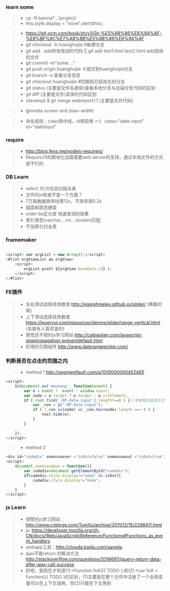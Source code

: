 ### learn some
> * cp -R banma* ../project/
> * this.style.display = "none";alert(this);

> * https://git-scm.com/book/zh/v1/Git-%E5%88%86%E6%94%AF-%E8%BF%9C%E7%A8%8B%E5%88%86%E6%94%AF
> * git checkout -b huanghuijie #新建分支
> * git add . add所有改动的代码 ||  git add test1.html test2.html add具体的文件
> * git commit -m"some ..."
> * git push origin huanghuijie ＃提交到huanghuijie分支
> * git branch -a 查看分支信息
> * git checkout huanghuijie #切换到已经存在的分支
> * git status (主要是文件名那些)查看本地分支与远端分支代码的区别 
> * git diff (主要是文件)具体的代码区别
> * (develop) $ git merge webreport1.1 (主要是合并代码)

> * @media screen and (max-width)

> * 命名规则：class用中线，id用驼峰 ＝》 class="date-input" id="dateInput"
### require
> * http://blog.fens.me/nodejs-requirejs/
> * RequireJS的模块化加载需要web server的支持，通过本地文件的方式是不行的

### DB Learn
> * select 10,10也会扫描全表
> * 文件的io和查不是一个方面？
> * 7万条数据排序找用12s，不排序用0.2s
> * 磁盘和固态硬盘
> * order by区分度 快速查询的效果
> * 索引类型(varchar....int....boolen)匹配
> * 不加索引扫全表

### framemaker
``` javascript

<script> var orgList = new Array();</script>
<#list orgViewList as orgView>
	<script> 
		orgList.push( ${orgView.baseData.id} );
	</script>
</#list>

```
### FE插件
> * 左右滑动选择具体数值 http://egorkhmelev.github.io/jslider/   (横着的啊)
> * 上下滑动选择具体数值 https://jqueryui.com/resources/demos/slider/range-vertical.html  (总是有人喜欢竖的)
> * 感觉还不错的js学习网站 http://caibaojian.com/javascript-stoppropagation-preventdefault.html
> * 好用的日期组件 http://www.daterangepicker.com/

### 判断是否在点击的范围之内
> * method 1  http://segmentfault.com/q/1010000000452465
``` javascript
<script>
	$(document).on('mouseup', function(event) {
		var e = event ?  event : window.event;
		var node = e.target ? e.target : e.srcElement;
		if ( root.find('.RP-date-input').length!==0 ) {//本来就已经显示过的才可以
			var _con = $(".RP-date-input");
			if ( !_con.is(node) && _con.has(node).length === 0 ) {
				test.hide(e);
			}
		}
			
	});
</script>
```
> * method 2
``` javascript
<div id="codediv" onmouseover ="isOut=false" onmouseoout ="isOut=true"/>
<script>
	document.onmousedown = function(){
	   	var codediv=document.getElementById("codediv");
	   	if(codediv.style.display!="none" && isOut){
	      	codediv.style.display!="none";
	   	}
	}	
</script>
```

### js Learn
> * 很赞的js学习网站：http://www.cnblogs.com/TomXu/archive/2011/12/15/2288411.html
> * js: https://developer.mozilla.org/zh-CN/docs/Web/JavaScript/Reference/Functions#Functions_as_event_handlers
> * webapp工具：http://clouda.baidu.com/sample
> * ajax不能return 的解决方法 http://stackoverflow.com/questions/5316697/jquery-return-data-after-ajax-call-success
> * 好吧，我现在才知道(1)->function fnA(){ TODO };和(2)->var fnA = function(){ TODO }的区别，(1)主要是在整个文件中注册了一个全局变量可以在上下文调用，但(2)只能在下文用到

